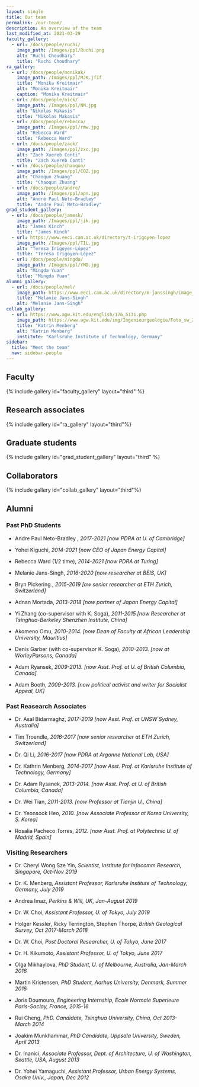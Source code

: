```yaml
---
layout: single
title: Our team
permalink: /our-team/
description: An overview of the team
last_modified_at: 2021-03-29
faculty_gallery:
  - url: /docs/people/ruchi/
    image_path: /Images/ppl/Ruchi.png
    alt: "Ruchi Choudhary"
    title: "Ruchi Choudhary"
ra_gallery:
  - url: /docs/people/monikak/
    image_path: /Images/ppl/MJK.jfif
    title: "Monika Kreitmair"
    alt: "Monika Kreitmair"
    caption: "Monika Kreitmair"
  - url: /docs/people/nick/
    image_path: /Images/ppl/NM.jpg
    alt: "Nikolas Makasis"
    title: "Nikolas Makasis"
  - url: /docs/people/rebecca/
    image_path: /Images/ppl/rmw.jpg
    alt: "Rebecca Ward"
    title: "Rebecca Ward"
  - url: /docs/people/zack/
    image_path: /Images/ppl/zxc.jpg
    alt: "Zach Xuereb Conti"
    title: "Zach Xuereb Conti"
  - url: /docs/people/chaoqun/
    image_path: /Images/ppl/CQZ.jpg
    alt: "Chaoqun Zhuang"
    title: "Chaoqun Zhuang"
  - url: /docs/people/andre/
    image_path: /Images/ppl/apn.jpg
    alt: "André Paul Neto-Bradley"
    title: "André Paul Neto-Bradley"
grad_student_gallery:
  - url: /docs/people/jamesk/
    image_path: /Images/ppl/jik.jpg
    alt: "James Kinch"
    title: "James Kinch"
  - url: https://www.eeci.cam.ac.uk/directory/t-irigoyen-lopez
    image_path: /Images/ppl/TIL.jpg
    alt: "Teresa Irigoyen-López"
    title: "Teresa Irigoyen-López"
  - url: /docs/people/mingda/
    image_path: /Images/ppl/YMD.jpg
    alt: "Mingda Yuan"
    title: "Mingda Yuan"
alumni_gallery:
  - url: /docs/people/mel/
    image_path: https://www.eeci.cam.ac.uk/directory/m-janssingh/image_normal
    title: "Melanie Jans-Singh"
    alt: "Melanie Jans-Singh"
collab_gallery:
  - url: https://www.agw.kit.edu/english/176_5131.php
    image_path: https://www.agw.kit.edu/img/Ingenieurgeologie/Foto_sw_2014_Katrin_Menbergjpg.jpg
    title: "Katrin Menberg"
    alt: "Katrin Menberg"
    institute: "Karlsruhe Institute of Technology, Germany"
sidebar:
  title: "Meet the team"
  nav: sidebar-people
---
```


## Faculty

{% include gallery id="faculty_gallery" layout="third" %}


## Research associates

{% include gallery id="ra_gallery" layout="third"%}

## Graduate students

{% include gallery id="grad_student_gallery" layout="third" %}


## Collaborators
{% include gallery id="collab_gallery" layout="third"%}

## Alumni

### Past PhD Students

* Andre Paul Neto-Bradley , *2017-2021 [now PDRA at U. of Cambridge]* 

* Yohei Kiguchi, *2014-2021 [now CEO of Japan Energy Capital]* 

* Rebecca Ward (1/2 time), *2014-2021 [now PDRA at Turing]* 

* Melanie Jans-Singh, *2016-2020 [now researcher at BEIS, UK]* 

* Bryn Pickering , *2015-2019 [ow senior researcher at ETH Zurich, Switzerland]*  

* Adnan Mortada, *2013-2018 [now partner of Japan Energy Capital]*  

* Yi Zhang (co-supervisor with K. Soga), *2011-2015 [now Researcher at Tsinghua-Berkeley Shenzhen Institute, China]* 

* Akomeno Omu, *2010-2014. [now Dean of Faculty at African Leadership University, Mauritius]* 

* Denis Garber (with co-supervisor K. Soga), *2010-2013. [now at WorleyParsons, Canada]* 

* Adam Ryansek, *2009-2013. [now Asst. Prof. at U. of British Columbia, Canada]* 

* Adam Booth, *2009-2013. [now political activist and writer for Socialist Appeal, UK]* 


### Past Reasearch Associates

* Dr. Asal Bidarmaghz, *2017-2019 [now Asst. Prof. at UNSW Sydney, Australia]* 

* Tim Troendle, *2016-2017 [now senior researcher at ETH Zurich, Switzerland]* 

* Dr. Qi Li, *2016-2017 [now PDRA at Argonne National Lab, USA]* 

* Dr. Kathrin Menberg, *2014-2017 [now Asst. Prof. at Karlsruhe Institute of Technology, Germany]* 

* Dr. Adam Rysanek, *2013-2014. [now Asst. Prof. at U. of British Columbia, Canada]* 

* Dr. Wei Tian, *2011-2013. [now Professor at Tianjin U., China]* 

* Dr. Yeonsook Heo, *2010. [now Associate Professor at Korea University, S. Korea]* 

* Rosalia Pacheco Torres, *2012. [now Asst. Prof. at Polytechnic U. of Madrid, Spain]* 


### Visiting Researchers

* Dr. Cheryl Wong Sze Yin, *Scientist, Institute for Infocomm Research, Singapore, Oct-Nov 2019* 

* Dr. K. Menberg, *Assistant Professor, Karlsruhe Institute of Technology, Germany, July 2019* 

* Andrea Imaz, *Perkins & Will, UK, Jan-August 2019* 

* Dr. W. Choi, *Assistant Professor, U. of Tokyo, July 2019* 

* Holger Kessler, Ricky Terrington, Stephen Thorpe, *British Geological Survey, Oct 2017-March 2018* 

* Dr. W. Choi, *Post Doctoral Researcher, U. of Tokyo, June 2017* 

* Dr. H. Kikumoto, *Assistant Professor, U. of Tokyo, June 2017* 

* Olga Mikhaylova, *PhD Student, U. of Melbourne, Australia, Jan-March 2016* 

* Martin Kristensen, *PhD Student, Aarhus University, Denmark, Summer 2016* 

* Joris Doumouro, *Engineering Internship, Ecole Normale Superieure Paris-Saclay, France, 2015-16* 

* Rui Cheng, *PhD. Candidate, Tsinghua University, China, Oct 2013-March 2014* 

* Joakim Munkhammar, *PhD Candidate, Uppsala University, Sweden, April 2013* 

* Dr. Inanici, *Associate Professor, Dept. of Architecture, U. of Washington, Seattle, USA, August 2013* 

* Dr. Yohei Yamaguchi, *Assistant Professor, Urban Energy Systems, Osaka Univ., Japan, Dec 2012* 







